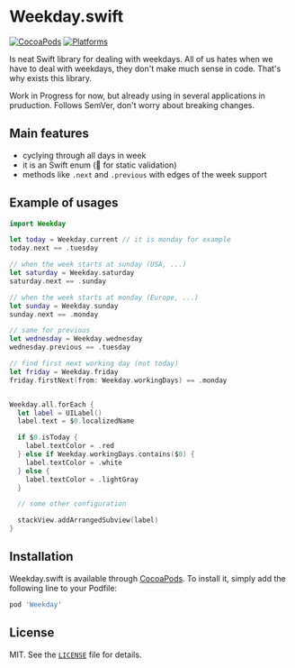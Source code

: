 # Weekday.swift

[![CocoaPods](https://img.shields.io/cocoapods/v/Weekday.svg)](https://cocoapods.org/pods/Weekday)
[![Platforms](https://img.shields.io/cocoapods/p/Quick.svg)](https://cocoapods.org/pods/Quick)

Is neat Swift library for dealing with weekdays. All of us hates when we have to deal with weekdays, they don't make much sense in code. That's why exists this library.

Work in Progress for now, but already using in several applications in pruduction. Follows SemVer, don't worry about breaking changes.

## Main features

- cyclying through all days in week
- it is an Swift enum (🎉 for static validation)
- methods like `.next` and `.previous` with edges of the week support

## Example of usages

```swift
import Weekday

let today = Weekday.current // it is monday for example
today.next == .tuesday

// when the week starts at sunday (USA, ...)
let saturday = Weekday.saturday
saturday.next == .sunday

// when the week starts at monday (Europe, ...)
let sunday = Weekday.sunday
sunday.next == .monday

// same for previous
let wednesday = Weekday.wednesday
wednesday.previous == .tuesday

// find first next working day (not today)
let friday = Weekday.friday
friday.firstNext(from: Weekday.workingDays) == .monday


Weekday.all.forEach {
  let label = UILabel()
  label.text = $0.localizedName

  if $0.isToday {
    label.textColor = .red
  } else if Weekday.workingDays.contains($0) {
    label.textColor = .white
  } else {
    label.textColor = .lightGray
  }

  // some other configuration

  stackView.addArrangedSubview(label)
}
```

## Installation

Weekday.swift is available through [CocoaPods](http://cocoapods.org). To install it, simply add the following line to your Podfile:

```ruby
pod 'Weekday'
```

## License

MIT. See the [`LICENSE`](LICENSE) file for details.
